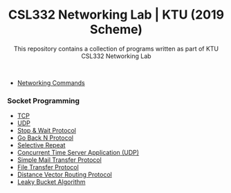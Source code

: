 <h1 align="center">CSL332 Networking Lab | KTU (2019 Scheme) </h1>
<div align="center">
  <p>This repository contains a collection of programs written as part of KTU CSL332 Networking Lab </p>
</div>
<br>

- [Networking Commands](/Networking_Commands.md)

### Socket Programming
 - [TCP](Socket-Programming/TCP)
 - [UDP](Socket-Programming/UDP)
 - [Stop & Wait Protocol](Sliding-Window-Protocols/Stop-N-Wait/)
 - [Go Back N Protocol](Sliding-Window-Protocols/Go-back-N/)
 - [Selective Repeat](Sliding-Window-Protocols/Selective-Repeat/)
 - [Concurrent Time Server Application (UDP)](./Time-Server-Application/)
 - [Simple Mail Transfer Protocol](./SMTP/)
 - [File Transfer Protocol](./File%20Transfer%20Protocol/)
 - [Distance Vector Routing Protocol](./Distance-Vector-Routing/)
 - [Leaky Bucket Algorithm](./File%20Transfer%20Protocol/)
